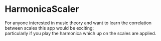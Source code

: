 # HarmonicaScaler
For anyone interested in music theory and want to learn the correlation between scales this app would be exciting;  
particularly if you play the harmonica which up on the scales are applied.
